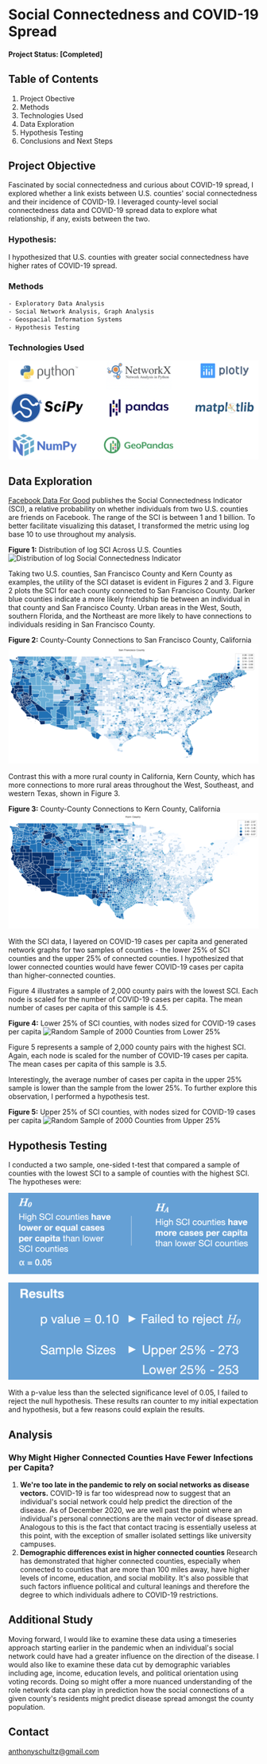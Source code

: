 # Social Connectedness and COVID-19 Spread

#### **Project Status: [Completed]**

## Table of Contents 
1) Project Obective
2) Methods
3) Technologies Used
4) Data Exploration
5) Hypothesis Testing
6) Conclusions and Next Steps

## Project Objective
Fascinated by social connectedness and curious about COVID-19 spread, I explored whether a link exists between U.S. counties' social connectedness and their incidence of COVID-19. I leveraged county-level social connectedness data and COVID-19 spread data to explore what relationship, if any, exists between the two.

### Hypothesis: 
I hypothesized that U.S. counties with greater social connectedness have higher rates of COVID-19 spread. 

### Methods
    - Exploratory Data Analysis
    - Social Network Analysis, Graph Analysis
    - Geospacial Information Systems
    - Hypothesis Testing

### Technologies Used 
![](images/6_technologies_used.001.jpeg "Distribution of log Social Connectedness Indicator")

## Data Exploration
[Facebook Data For Good](https://dataforgood.fb.com/tools/social-connectedness-index/) publishes the Social Connectedness Indicator (SCI), a relative probability on whether individuals from two U.S. counties are friends on Facebook. The range of the SCI is between 1 and 1 billion. To better facilitate visualizing this dataset, I transformed the metric using log base 10 to use throughout my analysis. 

**Figure 1:** Distribution of log SCI Across U.S. Counties
![](images/0_log_SCI_distribution.png "Distribution of log Social Connectedness Indicator")

Taking two U.S. counties, San Francisco County and Kern County as examples, the utility of the SCI dataset is evident in Figures 2 and 3. Figure 2 plots the SCI for each county connected to San Francisco County. Darker blue counties indicate a more likely friendship tie between an individual in that county and San Francisco County. Urban areas in the West, South, southern Florida, and the Northeast are more likely to have connections to individuals residing in San Francisco County.

**Figure 2:** County-County Connections to San Francisco County, California
![](images/1_SF_county_SCI_map.png "Counties Connected to San Francisco County, CA")

Contrast this with a more rural county in California, Kern County, which has more connections to more rural areas throughout the West, Southeast, and western Texas, shown in Figure 3.

**Figure 3:** County-County Connections to Kern County, California
![](images/2_Kern_county_SCI_map.png "Counties Connected to Kern County, CA")

With the SCI data, I layered on COVID-19 cases per capita and generated network graphs for two samples of counties - the lower 25% of SCI counties and the upper 25% of connected counties. I hypothesized that lower connected counties would have fewer COVID-19 cases per capita than higher-connected counties.

Figure 4 illustrates a sample of 2,000 county pairs with the lowest SCI. Each node is scaled for the number of COVID-19 cases per capita. The mean number of cases per capita of this sample is 4.5.

**Figure 4:** Lower 25% of SCI counties, with nodes sized for COVID-19 cases per capita
![](images/3_network_map_lower_25.png "Random Sample of 2000 Counties from Lower 25%")

Figure 5 represents a sample of 2,000 county pairs with the highest SCI. Again, each node is scaled for the number of COVID-19 cases per capita. The mean cases per capita of this sample is 3.5.


Interestingly, the average number of cases per capita in the upper 25% sample is lower than the sample from the lower 25%. To further explore this observation, I performed a hypothesis test. 

**Figure 5:** Upper 25% of SCI counties, with nodes sized for COVID-19 cases per capita
![](images/5_network_map_upper_25.png "Random Sample of 2000 Counties from Upper 25%")

## Hypothesis Testing
I conducted a two sample, one-sided t-test that compared a sample of counties with the lowest SCI to a sample of counties with the highest SCI. The hypotheses were:

![](images/7_hypothesis_testing.png "Random Sample of 2,000 Counties from Upper 25% Quartile")

![](images/8_results.png "Random Sample of 2,000 Counties from Upper 25% Quartile")

With a p-value less than the selected significance level of 0.05, I failed to reject the null hypothesis. These results ran counter to my initial expectation and hypothesis, but a few reasons could explain the results.

## Analysis
### Why Might Higher Connected Counties Have Fewer Infections per Capita?
1) **We're too late in the pandemic to rely on social networks as disease vectors.** COVID-19 is far too widespread now to suggest that an individual's social network could help predict the direction of the disease. As of December 2020, we are well past the point where an individual's personal connections are the main vector of disease spread. Analogous to this is the fact that contact tracing is essentially useless at this point, with the exception of smaller isolated settings like university campuses.
2) **Demographic differences exist in higher connected counties** Research has demonstrated that higher connected counties, especially when connected to counties that are more than 100 miles away, have higher levels of income, education, and social mobility. It's also possible that such factors influence political and cultural leanings and therefore the degree to which individuals adhere to COVID-19 restrictions. 

## Additional Study
Moving forward, I would like to examine these data using a timeseries approach starting earlier in the pandemic when an individual's social network could have had a greater influence on the direction of the disease. I would also like to examine these data cut by demographic variables including age, income, education levels, and political orientation using voting records. Doing so might offer a more nuanced understanding of the role network data can play in prediction how the social connections of a given county's residents might predict disease spread amongst the county population.

## Contact
anthonyschultz@gmail.com